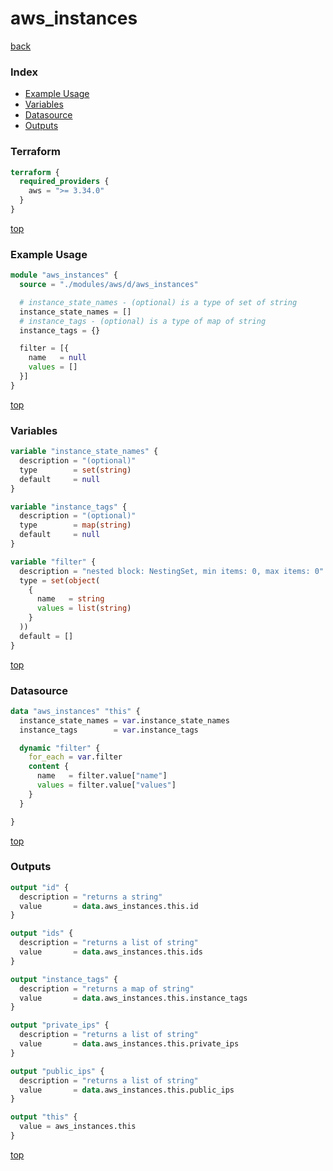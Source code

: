 # aws_instances

[back](../aws.md)

### Index

- [Example Usage](#example-usage)
- [Variables](#variables)
- [Datasource](#datasource)
- [Outputs](#outputs)

### Terraform

```terraform
terraform {
  required_providers {
    aws = ">= 3.34.0"
  }
}
```

[top](#index)

### Example Usage

```terraform
module "aws_instances" {
  source = "./modules/aws/d/aws_instances"

  # instance_state_names - (optional) is a type of set of string
  instance_state_names = []
  # instance_tags - (optional) is a type of map of string
  instance_tags = {}

  filter = [{
    name   = null
    values = []
  }]
}
```

[top](#index)

### Variables

```terraform
variable "instance_state_names" {
  description = "(optional)"
  type        = set(string)
  default     = null
}

variable "instance_tags" {
  description = "(optional)"
  type        = map(string)
  default     = null
}

variable "filter" {
  description = "nested block: NestingSet, min items: 0, max items: 0"
  type = set(object(
    {
      name   = string
      values = list(string)
    }
  ))
  default = []
}
```

[top](#index)

### Datasource

```terraform
data "aws_instances" "this" {
  instance_state_names = var.instance_state_names
  instance_tags        = var.instance_tags

  dynamic "filter" {
    for_each = var.filter
    content {
      name   = filter.value["name"]
      values = filter.value["values"]
    }
  }

}
```

[top](#index)

### Outputs

```terraform
output "id" {
  description = "returns a string"
  value       = data.aws_instances.this.id
}

output "ids" {
  description = "returns a list of string"
  value       = data.aws_instances.this.ids
}

output "instance_tags" {
  description = "returns a map of string"
  value       = data.aws_instances.this.instance_tags
}

output "private_ips" {
  description = "returns a list of string"
  value       = data.aws_instances.this.private_ips
}

output "public_ips" {
  description = "returns a list of string"
  value       = data.aws_instances.this.public_ips
}

output "this" {
  value = aws_instances.this
}
```

[top](#index)